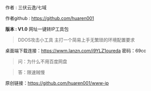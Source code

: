 作者            : 三伏云逸/七域


作者github : https://github.com/huaren001


**版本            : V1.0**
网址一键转IP工具包


>DDOS攻击小工具
> 主打一个简易上手无繁琐的环境配置要求

桌面端下载连接：https://wwm.lanzn.com/i9YLZ1oureda    密码：69cc

>问：为什么不用百度网盘

>答：限速贼慢

原创链接：https://github.com/huaren001/www-ip
